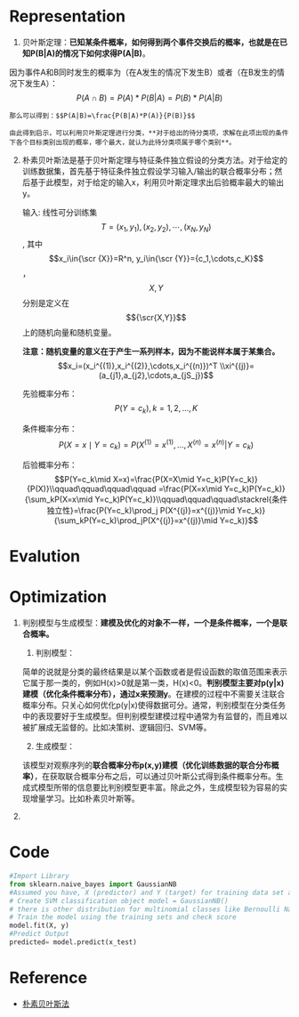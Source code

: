 # Representation

1. 贝叶斯定理：**已知某条件概率，如何得到两个事件交换后的概率，也就是在已知P(B|A)的情况下如何求得P(A|B)**。

  因为事件A和B同时发生的概率为（在A发生的情况下发生B）或者（在B发生的情况下发生A）：$$P(A \cap B) = P(A)*P(B|A) = P(B)*P(A|B)$$

    那么可以得到：$$P(A|B)=\frac{P(B|A)*P(A)}{P(B)}$$

    由此得到启示，可以利用贝叶斯定理进行分类，**对于给出的待分类项，求解在此项出现的条件下各个目标类别出现的概率，哪个最大，就认为此待分类项属于哪个类别**。

2. 朴素贝叶斯法是基于贝叶斯定理与特征条件独立假设的分类方法。对于给定的训练数据集，首先基于特征条件独立假设学习输入\/输出的联合概率分布；然后基于此模型，对于给定的输入x，利用贝叶斯定理求出后验概率最大的输出y。

    输入: 线性可分训练集$$T={(x_1,y_1),(x_2,y_2),\cdots,(x_N,y_N)}$$, 其中$$x_i\in{\scr {X}}=R^n, y_i\in{\scr {Y}}={c_1,\cdots,c_K}$$，$$X,Y$$分别是定义在$${\scr{X,Y}}$$上的随机向量和随机变量。

    **注意：随机变量的意义在于产生一系列样本，因为不能说样本属于某集合。**$$x_i=(x_i^{(1)},x_i^{(2)},\cdots,x_i^{(n)})^T \\xi^{(j)}=(a_{j1},a_{j2},\cdots,a_{jS_j})$$

    先验概率分布：$$P(Y=c_k), k = 1,2,...,K$$

    条件概率分布：$$P(X=x \mid Y=c_k)=P(X^{(1)}=x^{(1)},...,X^{(n)}=x^{(n)}|Y=c_k)$$

    后验概率分布：$$P(Y=c_k\mid X=x)=\frac{P(X=X\mid Y=c_k)P(Y=c_k)}{P(X)}\\qquad\qquad\qquad\qquad =\frac{P(X=x\mid Y=c_k)P(Y=c_k)}{\sum_kP(X=x\mid Y=c_k)P(Y=c_k)}\\qquad\qquad\qquad\stackrel{条件独立性}=\frac{P(Y=c_k)\prod_j P(X^{(j)}=x^{(j)}\mid Y=c_k)}{\sum_kP(Y=c_k)\prod_jP(X^{(j)}=x^{(j)}\mid Y=c_k)}$$

    

# Evalution

# Optimization
1. 判别模型与生成模型：**建模及优化的对象不一样，一个是条件概率，一个是联合概率。**

    1. 判别模型：
    
    简单的说就是分类的最终结果是以某个函数或者是假设函数的取值范围来表示它属于那一类的，例如H(x)>0就是第一类，H(x)<0。**判别模型主要对p(y|x)建模（优化条件概率分布），通过x来预测y**。在建模的过程中不需要关注联合概率分布。只关心如何优化p(y|x)使得数据可分。通常，判别模型在分类任务中的表现要好于生成模型。但判别模型建模过程中通常为有监督的，而且难以被扩展成无监督的。比如决策树、逻辑回归、SVM等。

    2. 生成模型：

    该模型对观察序列的**联合概率分布p(x,y)建模（优化训练数据的联合分布概率）**，在获取联合概率分布之后，可以通过贝叶斯公式得到条件概率分布。生成式模型所带的信息要比判别模型更丰富。除此之外，生成模型较为容易的实现增量学习。比如朴素贝叶斯等。

2. 

# Code

```python
#Import Library
from sklearn.naive_bayes import GaussianNB
#Assumed you have, X (predictor) and Y (target) for training data set and x_test(predictor) of test_dataset
# Create SVM classification object model = GaussianNB() 
# there is other distribution for multinomial classes like Bernoulli Naive Bayes, Refer link
# Train the model using the training sets and check score
model.fit(X, y)
#Predict Output
predicted= model.predict(x_test)
```

# Reference

* [朴素贝叶斯法](http://www.wengweitao.com/po-su-bei-xie-si-fa.html)

